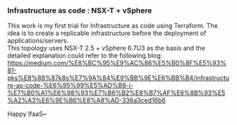 ### Infrastructure as code : NSX-T + vSphere
This work is my first trial for Infrastructure as code using Terraform. The idea is to create a replicable infrastructure before the deployment of applications/servers. <br>
This topology uses NSX-T 2.5 + vSphere 6.7U3 as the basis and the detailed explanation could refer to the following blog: https://medium.com/%E8%BC%95%E9%AC%86%E5%B0%8F%E5%93%81-pks%E8%88%87k8s%E7%9A%84%E9%BB%9E%E6%BB%B4/infrastructure-as-code-%E6%95%99%E5%AD%B8-i-%E7%B0%A1%E6%98%93%E7%B6%B2%E8%B7%AF%E6%8B%93%E5%A2%A3%E6%9E%B6%E8%A8%AD-336a3ced16b6
<br>

Happy IfaaS~ 
